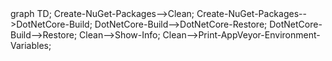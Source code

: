 <div class="mermaid">
graph TD;
Create-NuGet-Packages-->Clean;
Create-NuGet-Packages-->DotNetCore-Build;
DotNetCore-Build-->DotNetCore-Restore;
DotNetCore-Build-->Restore;
Clean-->Show-Info;
Clean-->Print-AppVeyor-Environment-Variables;
</div>
